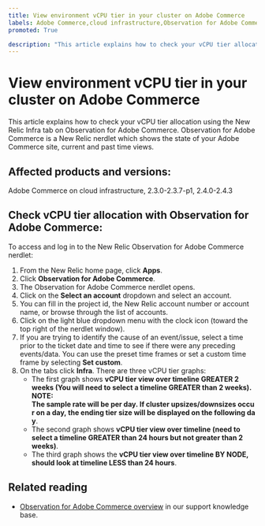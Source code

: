 ```yaml
---
title: View environment vCPU tier in your cluster on Adobe Commerce
labels: Adobe Commerce,cloud infrastructure,Observation for Adobe Commerce,CPU,Magento,how to,New Relic,2.3.0,2.3.1,2.3.2,2.3.3,2.3.2-p2,2.3.4,2.3.3-p1,2.3.5,2.3.4-p2,2.3.5-p1,2.3.5-p2,2.3.6,2.3.6-p1,2.3.7,2.3.7-p1,2.4.0,2.4.0-p1,2.4.1,2.4.1-p1,2.4.2,2.4.2-p1,2.4.2-p2,2.4.3
promoted: True

description: "This article explains how to check your vCPU tier allocation using the New Relic Infra tab on Observation for Adobe Commerce. Observation for Adobe Commerce is a New Relic nerdlet which shows the state of your Adobe Commerce site, current and past time views."
---
```


# View environment vCPU tier in your cluster on Adobe Commerce

This article explains how to check your vCPU tier allocation using the New Relic Infra tab on Observation for Adobe Commerce. Observation for Adobe Commerce is a New Relic nerdlet which shows the state of your Adobe Commerce site, current and past time views.

## Affected products and versions:

Adobe Commerce on cloud infrastructure, 2.3.0-2.3.7-p1, 2.4.0-2.4.3

## Check vCPU tier allocation with Observation for Adobe Commerce:

To access and log in to the New Relic Observation for Adobe Commerce nerdlet:

1. From the New Relic home page, click **Apps**.
1. Click **Observation for Adobe Commerce**.
1. The Observation for Adobe Commerce nerdlet opens.
1. Click on the **Select an account** dropdown and select an account.
1. You can fill in the project id, the New Relic account number or account name, or browse through the list of accounts.
1. Click on the light blue dropdown menu with the clock icon (toward the top right of the nerdlet window).
1. If you are trying to identify the cause of an event/issue, select a time prior to the ticket date and time to see if there were any preceding events/data. You can use the preset time frames or set a custom time frame by selecting **Set custom**.
1. On the tabs click **Infra**. There are three vCPU tier graphs:
    * The first graph shows **vCPU tier view over timeline GREATER 2 weeks (You will need to select a timeline GREATER than 2 weeks). NOTE: The sample rate will be per day. If cluster upsizes/downsizes occur on a day, the ending tier size will be displayed on the following day**.
    * The second graph shows **vCPU tier view over timeline (need to select a timeline GREATER than 24 hours but not greater than 2 weeks)**.
    * The third graph shows the **vCPU tier view over timeline BY NODE, should look at timeline LESS than 24 hours**.

## Related reading

* [Observation for Adobe Commerce overview](https://support.magento.com/hc/en-us/articles/4406549696781) in our support knowledge base. 
